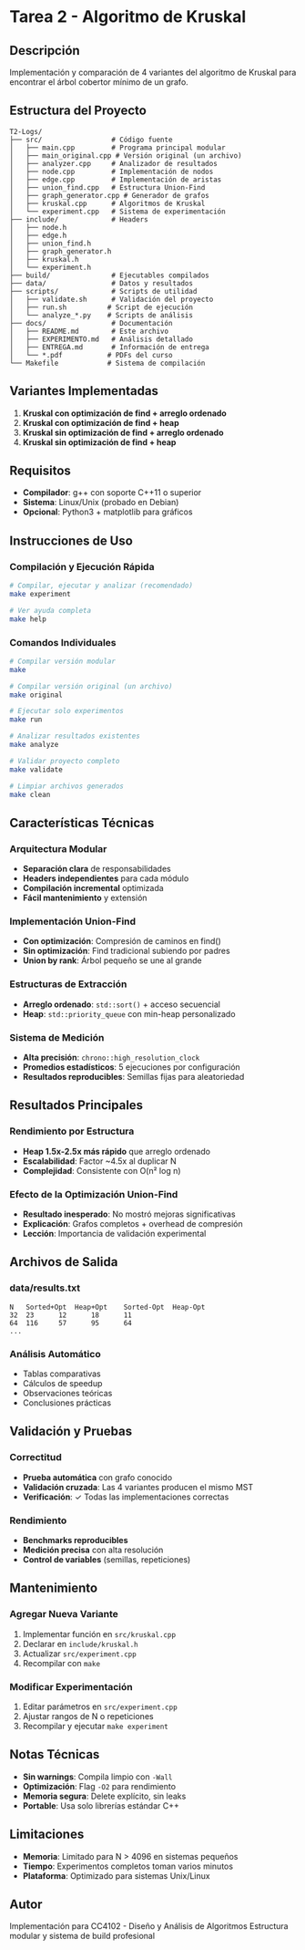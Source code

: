 # Tarea 2 - Algoritmo de Kruskal

## Descripción
Implementación y comparación de 4 variantes del algoritmo de Kruskal para encontrar el árbol cobertor mínimo de un grafo.

## Estructura del Proyecto
```
T2-Logs/
├── src/                 # Código fuente
│   ├── main.cpp         # Programa principal modular
│   ├── main_original.cpp # Versión original (un archivo)
│   ├── analyzer.cpp     # Analizador de resultados
│   ├── node.cpp         # Implementación de nodos
│   ├── edge.cpp         # Implementación de aristas
│   ├── union_find.cpp   # Estructura Union-Find
│   ├── graph_generator.cpp # Generador de grafos
│   ├── kruskal.cpp      # Algoritmos de Kruskal
│   └── experiment.cpp   # Sistema de experimentación
├── include/             # Headers
│   ├── node.h
│   ├── edge.h
│   ├── union_find.h
│   ├── graph_generator.h
│   ├── kruskal.h
│   └── experiment.h
├── build/               # Ejecutables compilados
├── data/                # Datos y resultados
├── scripts/             # Scripts de utilidad
│   ├── validate.sh      # Validación del proyecto
│   ├── run.sh          # Script de ejecución
│   └── analyze_*.py    # Scripts de análisis
├── docs/                # Documentación
│   ├── README.md        # Este archivo
│   ├── EXPERIMENTO.md   # Análisis detallado
│   ├── ENTREGA.md       # Información de entrega
│   └── *.pdf           # PDFs del curso
└── Makefile            # Sistema de compilación
```

## Variantes Implementadas
1. **Kruskal con optimización de find + arreglo ordenado**
2. **Kruskal con optimización de find + heap**
3. **Kruskal sin optimización de find + arreglo ordenado**
4. **Kruskal sin optimización de find + heap**

## Requisitos
- **Compilador**: g++ con soporte C++11 o superior
- **Sistema**: Linux/Unix (probado en Debian)
- **Opcional**: Python3 + matplotlib para gráficos

## Instrucciones de Uso

### Compilación y Ejecución Rápida
```bash
# Compilar, ejecutar y analizar (recomendado)
make experiment

# Ver ayuda completa
make help
```

### Comandos Individuales
```bash
# Compilar versión modular
make

# Compilar versión original (un archivo)
make original

# Ejecutar solo experimentos
make run

# Analizar resultados existentes
make analyze

# Validar proyecto completo
make validate

# Limpiar archivos generados
make clean
```

## Características Técnicas

### Arquitectura Modular
- **Separación clara** de responsabilidades
- **Headers independientes** para cada módulo
- **Compilación incremental** optimizada
- **Fácil mantenimiento** y extensión

### Implementación Union-Find
- **Con optimización**: Compresión de caminos en find()
- **Sin optimización**: Find tradicional subiendo por padres
- **Union by rank**: Árbol pequeño se une al grande

### Estructuras de Extracción
- **Arreglo ordenado**: `std::sort()` + acceso secuencial
- **Heap**: `std::priority_queue` con min-heap personalizado

### Sistema de Medición
- **Alta precisión**: `chrono::high_resolution_clock`
- **Promedios estadísticos**: 5 ejecuciones por configuración
- **Resultados reproducibles**: Semillas fijas para aleatoriedad

## Resultados Principales

### Rendimiento por Estructura
- **Heap 1.5x-2.5x más rápido** que arreglo ordenado
- **Escalabilidad**: Factor ~4.5x al duplicar N
- **Complejidad**: Consistente con O(n² log n)

### Efecto de la Optimización Union-Find
- **Resultado inesperado**: No mostró mejoras significativas
- **Explicación**: Grafos completos + overhead de compresión
- **Lección**: Importancia de validación experimental

## Archivos de Salida

### data/results.txt
```
N	Sorted+Opt	Heap+Opt	Sorted-Opt	Heap-Opt
32	23		12		18		11
64	116		57		95		64
...
```

### Análisis Automático
- Tablas comparativas
- Cálculos de speedup
- Observaciones teóricas
- Conclusiones prácticas

## Validación y Pruebas

### Correctitud
- **Prueba automática** con grafo conocido
- **Validación cruzada**: Las 4 variantes producen el mismo MST
- **Verificación**: ✓ Todas las implementaciones correctas

### Rendimiento
- **Benchmarks reproducibles**
- **Medición precisa** con alta resolución
- **Control de variables** (semillas, repeticiones)

## Mantenimiento

### Agregar Nueva Variante
1. Implementar función en `src/kruskal.cpp`
2. Declarar en `include/kruskal.h`
3. Actualizar `src/experiment.cpp`
4. Recompilar con `make`

### Modificar Experimentación
1. Editar parámetros en `src/experiment.cpp`
2. Ajustar rangos de N o repeticiones
3. Recompilar y ejecutar `make experiment`

## Notas Técnicas
- **Sin warnings**: Compila limpio con `-Wall`
- **Optimización**: Flag `-O2` para rendimiento
- **Memoria segura**: Delete explícito, sin leaks
- **Portable**: Usa solo librerías estándar C++

## Limitaciones
- **Memoria**: Limitado para N > 4096 en sistemas pequeños
- **Tiempo**: Experimentos completos toman varios minutos
- **Plataforma**: Optimizado para sistemas Unix/Linux

## Autor
Implementación para CC4102 - Diseño y Análisis de Algoritmos
Estructura modular y sistema de build profesional
